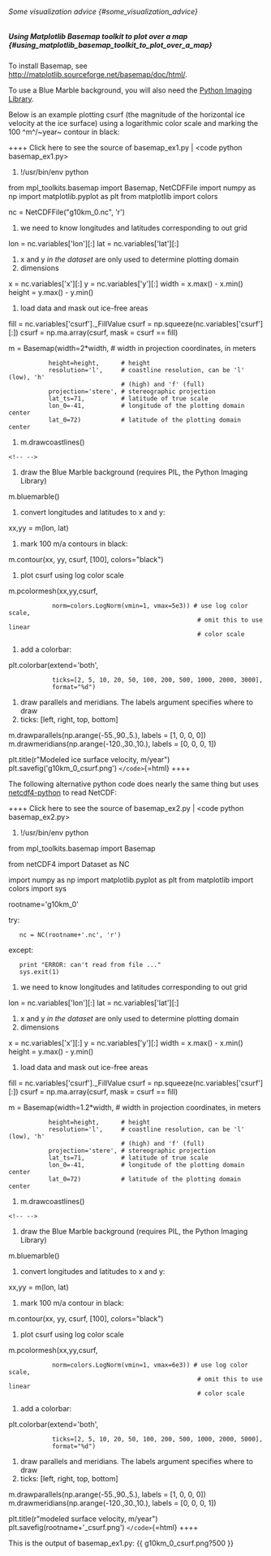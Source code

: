 ###### Some visualization advice {#some_visualization_advice}

##### Using Matplotlib Basemap toolkit to plot over a map {#using_matplotlib_basemap_toolkit_to_plot_over_a_map}

To install Basemap, see
<http://matplotlib.sourceforge.net/basemap/doc/html/>.

To use a Blue Marble background, you will also need the [Python Imaging
Library](http://www.pythonware.com/products/pil/).

Below is an example plotting csurf (the magnitude of the horizontal ice
velocity at the ice surface) using a logarithmic color scale and marking
the 100 ^m^/~year~ contour in black:

++++ Click here to see the source of basemap\_ex1.py \| \<code python
basemap\_ex1.py\>

1.  !/usr/bin/env python

from mpl\_toolkits.basemap import Basemap, NetCDFFile import numpy as np
import matplotlib.pyplot as plt from matplotlib import colors

nc = NetCDFFile(\"g10km\_0.nc\", \'r\')

1.  we need to know longitudes and latitudes corresponding to out grid

lon = nc.variables\[\'lon\'\]\[:\] lat = nc.variables\[\'lat\'\]\[:\]

1.  x and y *in the dataset* are only used to determine plotting
    domain
2.  dimensions

x = nc.variables\[\'x\'\]\[:\] y = nc.variables\[\'y\'\]\[:\] width =
x.max() - x.min() height = y.max() - y.min()

1.  load data and mask out ice-free areas

fill = nc.variables\[\'csurf\'\].\_FillValue csurf =
np.squeeze(nc.variables\[\'csurf\'\]\[:\]) csurf = np.ma.array(csurf,
mask = csurf == fill)

m = Basemap(width=2*width, \# width in projection coordinates, in
meters

`           height=height,      # height`\
`           resolution='l',     # coastline resolution, can be 'l' (low), 'h'`\
`                               # (high) and 'f' (full)`\
`           projection='stere', # stereographic projection`\
`           lat_ts=71,          # latitude of true scale`\
`           lon_0=-41,          # longitude of the plotting domain center`\
`           lat_0=72)           # latitude of the plotting domain center`

1.  m.drawcoastlines()

```{=html}
<!-- -->
```
1.  draw the Blue Marble background (requires PIL, the Python Imaging
    Library)

m.bluemarble()

1.  convert longitudes and latitudes to x and y:

xx,yy = m(lon, lat)

1.  mark 100 m/a contours in black:

m.contour(xx, yy, csurf, \[100\], colors=\"black\")

1.  plot csurf using log color scale

m.pcolormesh(xx,yy,csurf,

`            norm=colors.LogNorm(vmin=1, vmax=5e3)) # use log color scale,`\
`                                                    # omit this to use linear`\
`                                                    # color scale`

1.  add a colorbar:

plt.colorbar(extend=\'both\',

`            ticks=[2, 5, 10, 20, 50, 100, 200, 500, 1000, 2000, 3000],`\
`            format="%d")`

1.  draw parallels and meridians. The labels argument specifies where to
    draw
2.  ticks: \[left, right, top, bottom\]

m.drawparallels(np.arange(-55.,90.,5.), labels = \[1, 0, 0, 0\])
m.drawmeridians(np.arange(-120.,30.,10.), labels = \[0, 0, 0, 1\])

plt.title(r\"Modeled ice surface velocity, m/year\")
plt.savefig(\'g10km\_0\_csurf.png\') `</code>`{=html} ++++

The following alternative python code does nearly the same thing but
uses
[netcdf4-python](https://code.google.com/p/netcdf4-python/)
to read NetCDF:

++++ Click here to see the source of basemap\_ex2.py \| \<code python
basemap\_ex2.py\>

1.  !/usr/bin/env python

from mpl\_toolkits.basemap import Basemap

from netCDF4 import Dataset as NC

import numpy as np import matplotlib.pyplot as plt from matplotlib
import colors import sys

rootname=\'g10km\_0\'

try:

`   nc = NC(rootname+'.nc', 'r')`

except:

`   print "ERROR: can't read from file ..."`\
`   sys.exit(1)`

1.  we need to know longitudes and latitudes corresponding to out grid

lon = nc.variables\[\'lon\'\]\[:\] lat = nc.variables\[\'lat\'\]\[:\]

1.  x and y *in the dataset* are only used to determine plotting
    domain
2.  dimensions

x = nc.variables\[\'x\'\]\[:\] y = nc.variables\[\'y\'\]\[:\] width =
x.max() - x.min() height = y.max() - y.min()

1.  load data and mask out ice-free areas

fill = nc.variables\[\'csurf\'\].\_FillValue csurf =
np.squeeze(nc.variables\[\'csurf\'\]\[:\]) csurf = np.ma.array(csurf,
mask = csurf == fill)

m = Basemap(width=1.2*width, \# width in projection coordinates, in
meters

`           height=height,      # height`\
`           resolution='l',     # coastline resolution, can be 'l' (low), 'h'`\
`                               # (high) and 'f' (full)`\
`           projection='stere', # stereographic projection`\
`           lat_ts=71,          # latitude of true scale`\
`           lon_0=-41,          # longitude of the plotting domain center`\
`           lat_0=72)           # latitude of the plotting domain center`

1.  m.drawcoastlines()

```{=html}
<!-- -->
```
1.  draw the Blue Marble background (requires PIL, the Python Imaging
    Library)

m.bluemarble()

1.  convert longitudes and latitudes to x and y:

xx,yy = m(lon, lat)

1.  mark 100 m/a contour in black:

m.contour(xx, yy, csurf, \[100\], colors=\"black\")

1.  plot csurf using log color scale

m.pcolormesh(xx,yy,csurf,

`            norm=colors.LogNorm(vmin=1, vmax=6e3)) # use log color scale,`\
`                                                    # omit this to use linear`\
`                                                    # color scale`

1.  add a colorbar:

plt.colorbar(extend=\'both\',

`            ticks=[2, 5, 10, 20, 50, 100, 200, 500, 1000, 2000, 5000],`\
`            format="%d")`

1.  draw parallels and meridians. The labels argument specifies where to
    draw
2.  ticks: \[left, right, top, bottom\]

m.drawparallels(np.arange(-55.,90.,5.), labels = \[1, 0, 0, 0\])
m.drawmeridians(np.arange(-120.,30.,10.), labels = \[0, 0, 0, 1\])

plt.title(r\"modeled surface velocity, m/year\")
plt.savefig(rootname+\'\_csurf.png\') `</code>`{=html} ++++

This is the output of basemap\_ex1.py: {{ g10km\_0\_csurf.png?500 }}
